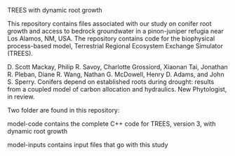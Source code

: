 TREES with dynamic root growth

This repository contains files associated with our study on conifer root growth and access to bedrock groundwater in a pinon-juniper refugia near Los Alamos, NM, USA. The repository contains code for the biophysical process-based model, Terrestrial Regional Ecosystem Exchange Simulator (TREES).

D. Scott Mackay, Philip R. Savoy, Charlotte Grossiord, Xiaonan Tai, Jonathan R. Pleban, Diane R. Wang, Nathan G. McDowell, Henry D. Adams, and John S. Sperry. Conifers depend on established roots during drought: results from a coupled model of carbon allocation and hydraulics. New Phytologist, in review.

Two folder are found in this repository:

  model-code contains the complete C++ code for TREES, version 3, with dynamic root growth
  
  model-inputs contains input files that go with this study
